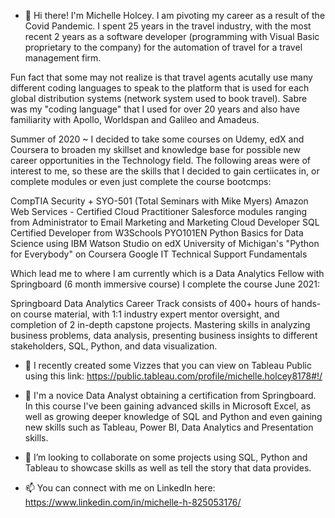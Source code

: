 - 👋 Hi there! I'm Michelle Holcey. I am pivoting my career as a result of the Covid Pandemic. I spent 25 years in the travel industry, with the most recent 2 years as a
software developer (programming with Visual Basic proprietary to the company) for the automation of travel for a travel management firm. 

Fun fact that some may not realize is that travel agents acutally use many different coding 
languages to speak to the platform that is used for each global distribution systems (network system used to book travel). Sabre was my "coding language" that I used for 
over 20 years and also have familiarity with Apollo, Worldspan and Galileo and Amadeus. 

Summer of 2020 ~ I decided to take some courses on Udemy, edX and Coursera to broaden my skillset and knowledge base for possible new career opportunities in the Technology field.
The following areas were of interest to me, so these are the skills that I decided to gain certiicates in, or complete modules or even just complete the course bootcmps:

CompTIA Security + SYO-501 (Total Seminars with Mike Myers)
Amazon Web Services - Certified Cloud Practitioner
Salesforce modules ranging from Administrator to Email Marketing and Marketing Cloud Developer
SQL Certified Developer from W3Schools
PYO101EN Python Basics for Data Science using IBM Watson Studio on edX
University of Michigan's "Python for Everybody" on Coursera
Google IT Technical Support Fundamentals

Which lead me to where I am currently which is a Data Analytics Fellow with Springboard (6 month immersive course) I complete the course June 2021:

Springboard Data Analytics Career Track consists of 400+ hours of hands-on course material, with 1:1 industry expert mentor oversight, and completion of 2 in-depth 
capstone projects. Mastering skills in analyzing business problems, data analysis, presenting business insights to different stakeholders, SQL, Python, and data visualization.

- 👀 I recently created some Vizzes that you can view on Tableau Public using this link: https://public.tableau.com/profile/michelle.holcey8178#!/

- 🌱 I'm a novice Data Analyst obtaining a certification from Springboard. In this course I've been gaining advanced skills in Microsoft Excel, 
as well as growing deeper knowledge of SQL and Python and even gaining new skills such as Tableau, Power BI, Data Analytics and Presentation skills. 

- 💞️ I’m looking to collaborate on some projects using SQL, Python and Tableau to showcase skills as well as tell the story that data provides.

- 📫 You can connect with me on LinkedIn here: https://www.linkedin.com/in/michelle-h-825053176/
